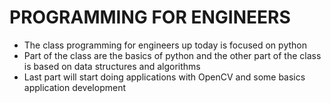 # PROGRAMMING FOR ENGINEERS
- The class programming for engineers up today is focused on python
- Part of the class are the basics of python and the other part of the class is based on data structures and algorithms
- Last part will start doing applications with OpenCV and some basics application development